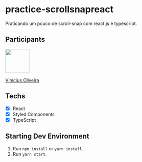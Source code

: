 # practice-scrollsnapreact

Praticando um pouco de scroll-snap com react.js e typescript.

## Participants

[<img src="https://avatars.githubusercontent.com/u/52759918?v=4" width="75px;"/>](https://github.com/vinnivso)

[Vinícius Oliveira](https://github.com/vinnivso)

## Techs

- [x] React
- [x] Styled Components
- [x] TypeScript

## Starting Dev Environment

1. Run `npm install` or `yarn install`.<br />
2. Run `yarn start`.<br />
